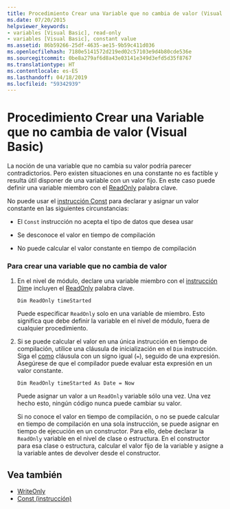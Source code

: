 ```yaml
---
title: Procedimiento Crear una Variable que no cambia de valor (Visual Basic)
ms.date: 07/20/2015
helpviewer_keywords:
- variables [Visual Basic], read-only
- variables [Visual Basic], constant value
ms.assetid: 86b59266-25df-4635-ae15-9b59c411d036
ms.openlocfilehash: 7180e5141572d219ed02c57103e9d4b80cde536e
ms.sourcegitcommit: 0be8a279af6d8a43e03141e349d3efd5d35f8767
ms.translationtype: HT
ms.contentlocale: es-ES
ms.lasthandoff: 04/18/2019
ms.locfileid: "59342939"
---
```

# <a name="how-to-create-a-variable-that-does-not-change-in-value-visual-basic"></a>Procedimiento Crear una Variable que no cambia de valor (Visual Basic)
La noción de una variable que no cambia su valor podría parecer contradictorios. Pero existen situaciones en una constante no es factible y resulta útil disponer de una variable con un valor fijo. En este caso puede definir una variable miembro con el [ReadOnly](../../../../visual-basic/language-reference/modifiers/readonly.md) palabra clave.  
  
 No puede usar el [instrucción Const](../../../../visual-basic/language-reference/statements/const-statement.md) para declarar y asignar un valor constante en las siguientes circunstancias:  
  
-   El `Const` instrucción no acepta el tipo de datos que desea usar  
  
-   Se desconoce el valor en tiempo de compilación  
  
-   No puede calcular el valor constante en tiempo de compilación  
  
### <a name="to-create-a-variable-that-does-not-change-in-value"></a>Para crear una variable que no cambia de valor  
  
1. En el nivel de módulo, declare una variable miembro con el [instrucción Dim](../../../../visual-basic/language-reference/statements/dim-statement.md)e incluyen el [ReadOnly](../../../../visual-basic/language-reference/modifiers/readonly.md) palabra clave.  
  
    ```  
    Dim ReadOnly timeStarted  
    ```  
  
     Puede especificar `ReadOnly` solo en una variable de miembro. Esto significa que debe definir la variable en el nivel de módulo, fuera de cualquier procedimiento.  
  
2. Si se puede calcular el valor en una única instrucción en tiempo de compilación, utilice una cláusula de inicialización en el `Dim` instrucción. Siga el [como](../../../../visual-basic/language-reference/statements/as-clause.md) cláusula con un signo igual (`=`), seguido de una expresión. Asegúrese de que el compilador puede evaluar esta expresión en un valor constante.  
  
    ```  
    Dim ReadOnly timeStarted As Date = Now  
    ```  
  
     Puede asignar un valor a un `ReadOnly` variable sólo una vez. Una vez hecho esto, ningún código nunca puede cambiar su valor.  
  
     Si no conoce el valor en tiempo de compilación, o no se puede calcular en tiempo de compilación en una sola instrucción, se puede asignar en tiempo de ejecución en un constructor. Para ello, debe declarar la `ReadOnly` variable en el nivel de clase o estructura. En el constructor para esa clase o estructura, calcular el valor fijo de la variable y asigne a la variable antes de devolver desde el constructor.  
  
## <a name="see-also"></a>Vea también

- [WriteOnly](../../../../visual-basic/language-reference/modifiers/writeonly.md)
- [Const (instrucción)](../../../../visual-basic/language-reference/statements/const-statement.md)
